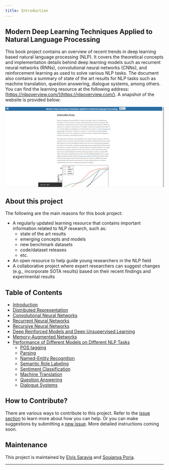 ```yaml
---
title: Introduction
---
```


## Modern Deep Learning Techniques Applied to Natural Language Processing
This book project contains an overview of recent trends in deep learning based natural language processing (NLP). It covers the theoretical concepts and implementation details behind deep learning models such as recurrent neural networks (RNNs), convolutional neural networks (CNNs), and reinforcement learning as used to solve various NLP tasks. The document also contains a summary of state of the art results for NLP tasks such as machine translation, question answering, dialogue systems, among others. You can find the learning resource at the following address: [https://nlpoverview.com/](https://nlpoverview.com/). A snapshot of the website is provided below:

![alt txt](img/nlp_overview.gif)

## About this project
The following are the main reasons for this book project:
- A regularly updated learning resource that contains important information related to NLP research, such as:
    - state of the art results
    - emerging concepts and models
    - new benchmark datasets
    - code/dataset releases
    - etc.
- An open resource to help guide young researchers in the NLP field
- A collaborative project where expert researchers can suggest changes (e.g., incorporate SOTA results) based on their recent findings and experimental results

## Table of Contents
- [Introduction](https://nlpoverview.com/#1)
- [Distributed Representation](https://nlpoverview.com/#2)
- [Convolutional Neural Networks](https://nlpoverview.com/#3)
- [Recurrent Neural Networks](https://nlpoverview.com/#4)
- [Recursive Neural Networks](https://nlpoverview.com/#5)
- [Deep Reinforced Models and Deep Unsupervised Learning](https://nlpoverview.com/#6)
- [Memory-Augmented Networks](https://nlpoverview.com/#7)
- [Performance of Different Models on Different NLP Tasks](https://nlpoverview.com/#8)
    - [POS tagging](https://nlpoverview.com/#a-pos-tagging)
    - [Parsing](https://nlpoverview.com/#b-parsing)
    - [Named-Entity Recognition](https://nlpoverview.com/#c-named-entity-recognition)
    - [Semantic Role Labeling](https://nlpoverview.com/#d-semantic-role-labeling)
    - [Sentiment Classification](https://nlpoverview.com/#e-sentiment-classification)
    - [Machine Translation](https://nlpoverview.com/#f-machine-translation)
    - [Question Answering](https://nlpoverview.com/#g-question-answering)
    - [Dialogue Systems](https://nlpoverview.com/#g-dialogue-systems)

## How to Contribute?
There are various ways to contribute to this project. Refer to the [issue section](https://github.com/omarsar/nlp_overview/issues/1) to learn more about how you can help. Or you can make suggestions by submitting a [new issue](https://github.com/omarsar/nlp_overview/issues/new). More detailed instructions coming soon.

## Maintenance
This project is maintained by [Elvis Saravia](https://github.com/omarsar) and [Soujanya Poria](https://github.com/soujanyaporia).

---